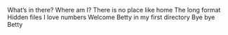 What’s in there?
Where am I?
There is no place like home
The long format
Hidden files
I love numbers
Welcome
Betty in my first directory
Bye bye Betty
